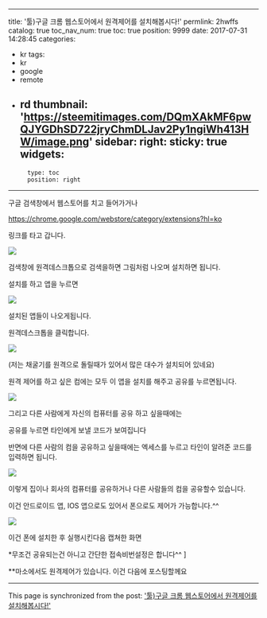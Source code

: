 
---
title: '툴)구글 크롬 웹스토어에서 원격제어를 설치해봅시다!'
permlink: 2hwffs
catalog: true
toc_nav_num: true
toc: true
position: 9999
date: 2017-07-31 14:28:45
categories:
- kr
tags:
- kr
- google
- remote
- rd
thumbnail: 'https://steemitimages.com/DQmXAkMF6pwQJYGDhSD722jryChmDLJav2Py1ngiWh413HW/image.png'
sidebar:
    right:
        sticky: true
widgets:
    -
        type: toc
        position: right
---


구글 검색창에서 웹스토어를 치고 들어가거나

https://chrome.google.com/webstore/category/extensions?hl=ko

링크를 타고 갑니다.

![](https://steemitimages.com/DQmXAkMF6pwQJYGDhSD722jryChmDLJav2Py1ngiWh413HW/image.png)

검색창에 원격데스크톱으로 검색을하면 그림처럼 나오며 설치하면 됩니다.

설치를 하고 앱을 누르면

![](https://steemitimages.com/DQmZeXtXPVUYiW1UFm7S6Ec6c88uXo8qJdGs4S2YCQcGe3u/image.png)

설치된 앱들이 나오게됩니다.

원격데스크톱을 클릭합니다.

![](https://steemitimages.com/DQmdDFGZSRGvkn29twVMHVctCRnFnvirvscnLQ8rggdQFYK/image.png)

(저는 채굴기를 원격으로 돌릴때가 있어서 많은 대수가 설치되어 있네요)

원격 제어를 하고 싶은 컴에는 모두 이 앱을 설치를 해주고 공유를 누르면됩니다.


![](https://steemitimages.com/DQmRA2MHrq1jgva9nj4gkVsZABgVs7WWZXHYaBY1gnC85Dg/image.png)

그리고 다른 사람에게 자신의 컴퓨터를 공유 하고 싶을때에는 

공유를 누르면 타인에게 보낼 코드가 보여집니다

반면에 다른 사람의 컴을 공유하고 싶을때에는 엑세스를 누르고 타인이 알려준 코드를 입력하면 됩니다.

![](https://steemitimages.com/DQmaL3nLnsbFjk1sUMvtEHEQcXwe97PFSwtidDn2P9QkGhs/image.png)





이렇게  집이나 회사의 컴퓨터를 공유하거나 다른 사람들의 컴을 공유할수 있습니다.

이건 안드로이드 앱, IOS 앱으로도 있어서 폰으로도 제어가 가능합니다.^^


![](https://steemitimages.com/DQmPZ7MvKC7tC6EzaTKcy5D9wUeiGy4ZEEH7Ke4Y4MgvBcK/image.png)

이건 폰에 설치한 후 실행시킨다음  캡쳐한 화면

*무조건 공유되는건 아니고 간단한 접속비번설정은 합니다^^
]

**마소에서도 원격제어가 있습니다. 이건 다음에 포스팅할께요

- - -

This page is synchronized from the post: ['툴)구글 크롬 웹스토어에서 원격제어를 설치해봅시다!'](https://steemit.com/@virus707/2hwffs)
